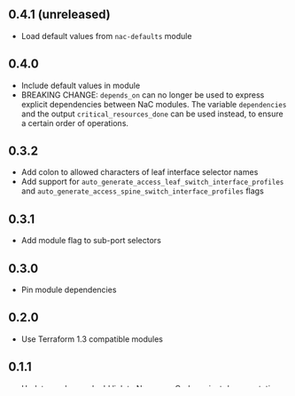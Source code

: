 ## 0.4.1 (unreleased)

- Load default values from `nac-defaults` module

## 0.4.0

- Include default values in module
- BREAKING CHANGE: `depends_on` can no longer be used to express explicit dependencies between NaC modules. The variable `dependencies` and the output `critical_resources_done` can be used instead, to ensure a certain order of operations.

## 0.3.2

- Add colon to allowed characters of leaf interface selector names
- Add support for `auto_generate_access_leaf_switch_interface_profiles` and `auto_generate_access_spine_switch_interface_profiles` flags

## 0.3.1

- Add module flag to sub-port selectors

## 0.3.0

- Pin module dependencies

## 0.2.0

- Use Terraform 1.3 compatible modules

## 0.1.1

- Update readme and add link to Nexus-as-Code project documentation

## 0.1.0

- Initial release
